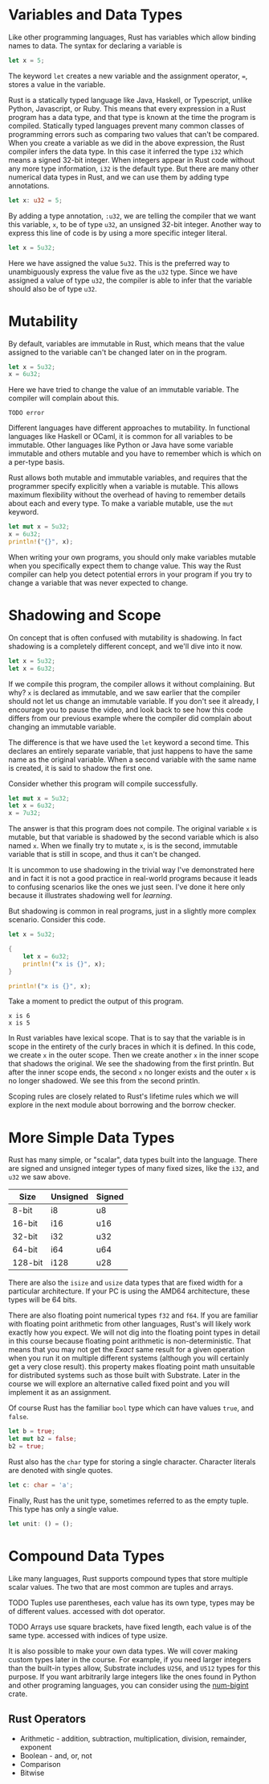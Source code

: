 # Variables and Data Types

Like other programming languages, Rust has variables which allow binding names to data. The syntax for declaring a variable is

```rust
let x = 5;
```

The keyword `let` creates a new variable and the assignment operator, `=`, stores a value in the variable.

Rust is a statically typed language like Java, Haskell, or Typescript, unlike Python, Javascript, or Ruby. This means that every expression in a Rust program has a data type, and that type is known at the time the program is compiled. Statically typed languages prevent many common classes of programming errors such as comparing two values that can't be compared. When you create a variable as we did in the above expression, the Rust compiler infers the data type. In this case it inferred the type `i32` which means a signed 32-bit integer. When integers appear in Rust code without any more type information, `i32` is the default type. But there are many other numerical data types in Rust, and we can use them by adding type annotations.

```rust
let x: u32 = 5;
```

By adding a type annotation, `:u32`, we are telling the compiler that we want this variable, `x`, to be of type `u32`, an unsigned 32-bit integer. Another way to express this line of code is by using a more specific integer literal.

```rust
let x = 5u32;
```

Here we have assigned the value `5u32`. This is the preferred way to unambiguously express the value five as the `u32` type. Since we have assigned a value of type `u32`, the compiler is able to infer that the variable should also be of type `u32`.



# Mutability

By default, variables are immutable in Rust, which means that the value assigned to the variable can't be changed later on in the program.

```rust
let x = 5u32;
x = 6u32;
```

Here we have tried to change the value of an immutable variable. The compiler will complain about this.

```
TODO error
```

Different languages have different approaches to mutability. In functional languages like Haskell or OCaml, it is common for all variables to be immutable. Other languages like Python or Java have some variable immutable and others mutable and you have to remember which is which on a per-type basis.

Rust allows both mutable and immutable variables, and requires that the programmer specify explicitly when a variable is mutable. This allows maximum flexibility without the overhead of having to remember details about each and every type. To make a variable mutable, use the `mut` keyword.

```rust
let mut x = 5u32;
x = 6u32;
println!("{}", x);
```

When writing your own programs, you should only make variables mutable when you specifically expect them to change value. This way the Rust compiler can help you detect potential errors in your program if you try to change a variable that was never expected to change.

# Shadowing and Scope

On concept that is often confused with mutability is shadowing. In fact shadowing is a completely different concept, and we'll dive into it now.

```rust
let x = 5u32;
let x = 6u32;
```

If we compile this program, the compiler allows it without complaining. But why? `x` is declared as immutable, and we saw earlier that the compiler should not let us change an immutable variable. If you don't see it already, I encourage you to pause the video, and look back to see how this code differs from our previous example where the compiler did complain about changing an immutable variable.

<!--pause for a second for learners to consider -->

The difference is that we have used the `let` keyword a second time. This declares an entirely separate variable, that just happens to have the same name as the original variable. When a second variable with the same name is created, it is said to shadow the first one.

Consider whether this program will compile successfully.

```rust
let mut x = 5u32;
let x = 6u32;
x = 7u32;
```

<!-- pause -->

The answer is that this program does not compile. The original variable `x` is mutable, but that variable is shadowed by the second variable which is also named `x`. When we finally try to mutate `x`, is is the second, immutable variable that is still in scope, and thus it can't be changed.

It is uncommon to use shadowing in the trivial way I've demonstrated here and in fact it is not a good practice in real-world programs because it leads to confusing scenarios like the ones we just seen. I've done it here only because it illustrates shadowing well for _learning_. 

But shadowing is common in real programs, just in a slightly more complex scenario. Consider this code.

```rust
let x = 5u32;

{
    let x = 6u32;
    println!("x is {}", x);
}

println!("x is {}", x);
```

Take a moment to predict the output of this program.

```
x is 6
x is 5
```

In Rust variables have lexical scope. That is to say that the variable is in scope in the entirety of the curly braces in which it is defined. In this code, we create `x` in the outer scope. Then we create another `x` in the inner scope that shadows the original. We see the shadowing from the first println. But after the inner scope ends, the second `x` no longer exists and the outer `x` is no longer shadowed. We see this from the second println.

Scoping rules are closely related to Rust's lifetime rules which we will explore in the next module about borrowing and the borrow checker.


# More Simple Data Types

Rust has many simple, or "scalar", data types built into the language. There are signed and unsigned integer types of many fixed sizes, like the `i32`, and `u32` we saw above.

| Size | Unsigned | Signed |
| ---- | ----- | ----- |
| 8-bit| i8 | u8 |
| 16-bit | i16 | u16 |
| 32-bit | i32 | u32 |
| 64-bit | i64 | u64 |
| 128-bit | i128 | u28 |

There are also the `isize` and `usize` data types that are fixed width for a particular architecture. If your PC is using the AMD64 architecture, these types will be 64 bits.

There are also floating point numerical types `f32` and `f64`. If you are familiar with floating point arithmetic from other languages, Rust's will likely work exactly how you expect. We will not dig into the floating point types in detail in this course because floating point arithmetic is non-deterministic. That means that you may not get the _Exact_ same result for a given operation when you run it on multiple different systems (although you will certainly get a very close result). this property makes floating point math unsuitable for distributed systems such as those built with Substrate. Later in the course we will explore an alternative called fixed point and you will implement it as an assignment.

Of course Rust has the familiar `bool` type which can have values `true`, and `false`.

```rust
let b = true;
let mut b2 = false;
b2 = true;
```

Rust also has the `char` type for storing a single character. Character literals are denoted with single quotes.

```rust
let c: char = 'a';
```

Finally, Rust has the unit type, sometimes referred to as the empty tuple. This type has only a single value.

```rust
let unit: () = ();
```

# Compound Data Types

Like many languages, Rust supports compound types that store multiple scalar values. The two that are most common are tuples and arrays.

TODO Tuples use parentheses, each value has its own type, types may be of different values. accessed with dot operator.

TODO Arrays use square brackets, have fixed length, each value is of the same type. accessed with indices of type usize.

It is also possible to make your own data types. We will cover making custom types later in the course. For example, if you need larger integers than the built-in types allow, Substrate includes `U256`, and `U512` types for this purpose. If you want arbitrarily large integers like the ones found in Python and other programing languages, you can consider using the [num-bigint](https://crates.io/crates/num-bigint) crate.

## Rust Operators

- Arithmetic - addition, subtraction, multiplication, division, remainder, exponent
- Boolean - and, or, not
- Comparison
- Bitwise
